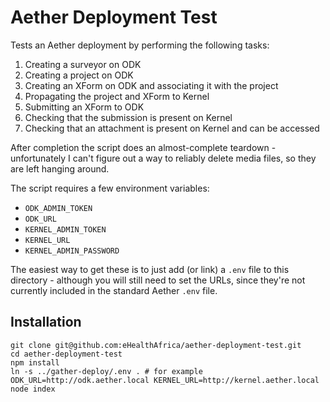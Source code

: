 # Aether Deployment Test

Tests an Aether deployment by performing the following tasks:

1. Creating a surveyor on ODK
2. Creating a project on ODK
3. Creating an XForm on ODK and associating it with the project
4. Propagating the project and XForm to Kernel
5. Submitting an XForm to ODK
6. Checking that the submission is present on Kernel
7. Checking that an attachment is present on Kernel and can be accessed

After completion the script does an almost-complete teardown - unfortunately I can't figure out a way to reliably delete media files, so they are left hanging around.

The script requires a few environment variables:

- `ODK_ADMIN_TOKEN`
- `ODK_URL`
- `KERNEL_ADMIN_TOKEN`
- `KERNEL_URL`
- `KERNEL_ADMIN_PASSWORD`

The easiest way to get these is to just add (or link) a `.env` file to this directory - although you will still need to set the URLs, since they're not currently included in the standard Aether `.env` file.

## Installation

```
git clone git@github.com:eHealthAfrica/aether-deployment-test.git
cd aether-deployment-test
npm install
ln -s ../gather-deploy/.env . # for example
ODK_URL=http://odk.aether.local KERNEL_URL=http://kernel.aether.local node index
```
